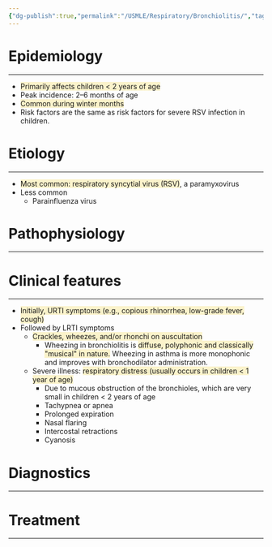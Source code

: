 ```yaml
---
{"dg-publish":true,"permalink":"/USMLE/Respiratory/Bronchiolitis/","tags":["t1"]}
---
```


# Epidemiology
---
- <span style="background:rgba(240, 200, 0, 0.2)">Primarily affects children &lt; 2 years of age</span>
- Peak incidence: 2–6 months of age
- <span style="background:rgba(240, 200, 0, 0.2)">Common during winter months</span>
- Risk factors are the same as risk factors for severe RSV infection in children.

# Etiology
---
- <span style="background:rgba(240, 200, 0, 0.2)">Most common: respiratory syncytial virus (RSV)</span>, a paramyxovirus
- Less common
	- Parainfluenza virus

# Pathophysiology
---


# Clinical features
---
- <span style="background:rgba(240, 200, 0, 0.2)">Initially, URTI symptoms (e.g., copious rhinorrhea, low-grade fever, cough) </span>
- Followed by LRTI symptoms 
	- <span style="background:rgba(240, 200, 0, 0.2)">Crackles, wheezes, and/or rhonchi on auscultation</span>
		- Wheezing in bronchiolitis is <span style="background:rgba(240, 200, 0, 0.2)">diffuse, polyphonic and classically "musical" in nature.</span> Wheezing in asthma is more monophonic and improves with bronchodilator administration.
	- Severe illness: <span style="background:rgba(240, 200, 0, 0.2)">respiratory distress (usually occurs in children &lt; 1 year of age)</span>
		- Due to mucous obstruction of the bronchioles, which are very small in children < 2 years of age
		- Tachypnea or apnea 
		- Prolonged expiration
		- Nasal flaring
		- Intercostal retractions
		- Cyanosis

# Diagnostics
---


# Treatment
---

